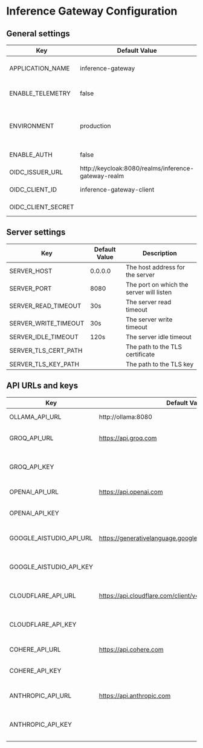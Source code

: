 # Inference Gateway Configuration

## General settings

| Key | Default Value | Description |
| --- | ------------- | ----------- |
| APPLICATION_NAME | inference-gateway | The name of the application |
| ENABLE_TELEMETRY | false | Enable telemetry for the server |
| ENVIRONMENT | production | The environment in which the application is running |
| ENABLE_AUTH | false | Enable authentication |
| OIDC_ISSUER_URL | http://keycloak:8080/realms/inference-gateway-realm | The OIDC issuer URL |
| OIDC_CLIENT_ID | inference-gateway-client | The OIDC client ID |
| OIDC_CLIENT_SECRET |  | The OIDC client secret |

## Server settings

| Key | Default Value | Description |
| --- | ------------- | ----------- |
| SERVER_HOST | 0.0.0.0 | The host address for the server |
| SERVER_PORT | 8080 | The port on which the server will listen |
| SERVER_READ_TIMEOUT | 30s | The server read timeout |
| SERVER_WRITE_TIMEOUT | 30s | The server write timeout |
| SERVER_IDLE_TIMEOUT | 120s | The server idle timeout |
| SERVER_TLS_CERT_PATH |  | The path to the TLS certificate |
| SERVER_TLS_KEY_PATH |  | The path to the TLS key |

## API URLs and keys

| Key | Default Value | Description |
| --- | ------------- | ----------- |
| OLLAMA_API_URL | http://ollama:8080 | The URL for Ollama API |
| GROQ_API_URL | https://api.groq.com | The URL for Groq Cloud API |
| GROQ_API_KEY |  | The Access token for Groq Cloud API |
| OPENAI_API_URL | https://api.openai.com | The URL for OpenAI API |
| OPENAI_API_KEY |  | The Access token for OpenAI API |
| GOOGLE_AISTUDIO_API_URL | https://generativelanguage.googleapis.com | The URL for Google AI Studio API |
| GOOGLE_AISTUDIO_API_KEY |  | The Access token for Google AI Studio API |
| CLOUDFLARE_API_URL | https://api.cloudflare.com/client/v4/accounts/{ACCOUNT_ID} | The URL for Cloudflare API |
| CLOUDFLARE_API_KEY |  | The Access token for Cloudflare API |
| COHERE_API_URL | https://api.cohere.com | The URL for Cohere API |
| COHERE_API_KEY |  | The Access token for Cohere API |
| ANTHROPIC_API_URL | https://api.anthropic.com | The URL for Anthropic API |
| ANTHROPIC_API_KEY |  | The Access token for Anthropic API |

